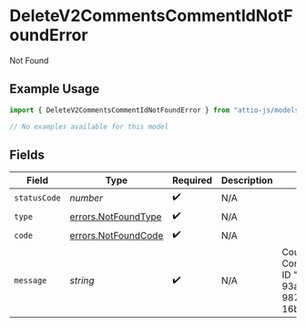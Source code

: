 # DeleteV2CommentsCommentIdNotFoundError

Not Found

## Example Usage

```typescript
import { DeleteV2CommentsCommentIdNotFoundError } from "attio-js/models/errors/getv2objectsobject.js";

// No examples available for this model
```

## Fields

| Field                                                                  | Type                                                                   | Required                                                               | Description                                                            | Example                                                                |
| ---------------------------------------------------------------------- | ---------------------------------------------------------------------- | ---------------------------------------------------------------------- | ---------------------------------------------------------------------- | ---------------------------------------------------------------------- |
| `statusCode`                                                           | *number*                                                               | :heavy_check_mark:                                                     | N/A                                                                    |                                                                        |
| `type`                                                                 | [errors.NotFoundType](../../models/errors/notfoundtype.md)             | :heavy_check_mark:                                                     | N/A                                                                    |                                                                        |
| `code`                                                                 | [errors.NotFoundCode](../../models/errors/notfoundcode.md)             | :heavy_check_mark:                                                     | N/A                                                                    |                                                                        |
| `message`                                                              | *string*                                                               | :heavy_check_mark:                                                     | N/A                                                                    | Could not find Comment with ID "aa1dc1d9-93ac-4c6c-987e-16b6eea9aab2". |